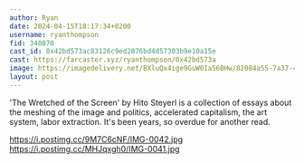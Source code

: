 ```yaml
---
author: Ryan
date: 2024-04-15T18:17:34+0200
username: ryanthompson
fid: 340870
cast_id: 0x42bd573ac83126c9ed2876bd4d57303b9e10a15e
cast: https://farcaster.xyz/ryanthompson/0x42bd573a
image: https://imagedelivery.net/BXluQx4ige9GuW0Ia56BHw/82084a55-7a37-4870-cb07-b208b1cca900/original
layout: post
---
```


'The Wretched of the Screen' by Hito Steyerl is a collection of essays about the meshing of the image and politics, accelerated capitalism, the art system, labor extraction. It's been years, so overdue for another read.

https://i.postimg.cc/9M7C6cNF/IMG-0042.jpg
https://i.postimg.cc/MHJqxgh0/IMG-0041.jpg

<img src='https://imagedelivery.net/BXluQx4ige9GuW0Ia56BHw/82084a55-7a37-4870-cb07-b208b1cca900/original' alt='' referrerpolicy='no-referrer'/>
<img src='https://imagedelivery.net/BXluQx4ige9GuW0Ia56BHw/1890d463-54d3-4fc0-73df-5e6773426d00/original' alt='' referrerpolicy='no-referrer'/>
